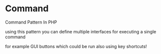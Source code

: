 # Command
Command Pattern In PHP

using this pattern you can define multiple interfaces for executing a single command

for example GUI buttons which could be run also using key shortcuts!
